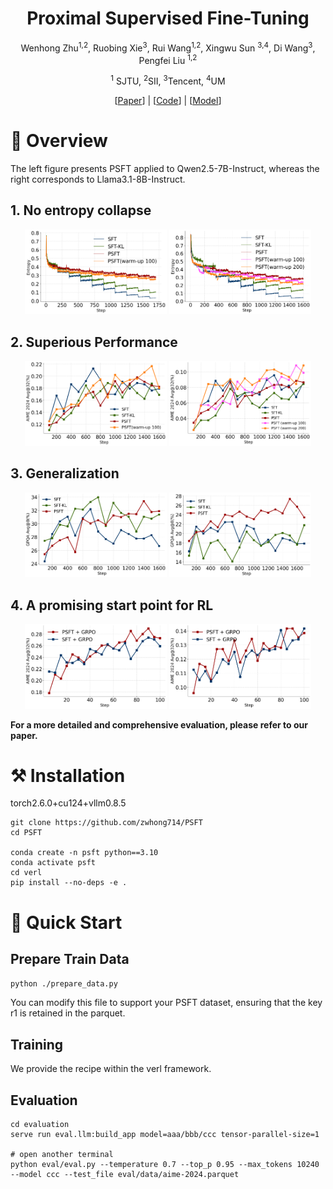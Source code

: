 <div align="center">
<h1>Proximal Supervised Fine-Tuning
</h1>
Wenhong Zhu<sup>1,2</sup>, Ruobing Xie<sup>3</sup>, Rui Wang<sup>1,2</sup>, Xingwu Sun <sup>3,4</sup>, Di Wang<sup>3</sup>,  Pengfei Liu <sup>1,2</sup>

<sup>1</sup> SJTU,   <sup>2</sup>SII, <sup>3</sup>Tencent, <sup>4</sup>UM

[<a href="https://github.com/zwhong714/PSFT">Paper</a>] | [<a href="https://github.com/zwhong714/PSFT">Code</a>] | [<a href="https://huggingface.co/wh-zhu">Model</a>]
</div>

# 📖 Overview
The left figure presents PSFT applied to Qwen2.5-7B-Instruct, whereas the right corresponds to Llama3.1-8B-Instruct.

## 1. No entropy collapse
<p align="center">
  <img src="./img/qwen_entropy.png" alt="Qwen2.5-7B-Instruct" width="45%"/>
  <img src="./img/llama-entropy.png" alt="LLama3.1-8B-Instruct" width="45%"/>
</p>

## 2. Superious Performance

<p align="center">
  <img src="./img/qwen-acc.png" alt="Qwen2.5-7B-Instruct" width="45%"/>
  <img src="./img/llama-acc.png" alt="LLama3.1-8B-Instruct" width="45%"/>
</p>


## 3. Generalization

<p align="center">
  <img src="./img/qwen_gpqa.png" alt="Qwen2.5-7B-Instruct" width="45%"/>
  <img src="./img/llama-gpqa.png" alt="LLama3.1-8B-Instruct" width="45%"/>
</p>

## 4. A promising start point for RL 

<p align="center">
  <img src="./img/qwen_rl_acc.png" alt="Qwen2.5-7B-Instruct" width="45%"/>
  <img src="./img/llama-rl-acc.png" alt="LLama3.1-8B-Instruct" width="45%"/>
</p>


**For a more detailed and comprehensive evaluation, please refer to our paper.**


# ⚒️ Installation

torch2.6.0+cu124+vllm0.8.5

```
git clone https://github.com/zwhong714/PSFT
cd PSFT

conda create -n psft python==3.10
conda activate psft
cd verl
pip install --no-deps -e .
```

# 🚀 Quick Start

## Prepare Train Data

`python ./prepare_data.py`

You can modify this file to support your PSFT dataset, ensuring that the key r1 is retained in the parquet.


## Training

We provide the recipe within the verl framework.

## Evaluation

```
cd evaluation
serve run eval.llm:build_app model=aaa/bbb/ccc tensor-parallel-size=1

# open another terminal
python eval/eval.py --temperature 0.7 --top_p 0.95 --max_tokens 10240 --model ccc --test_file eval/data/aime-2024.parquet
```

